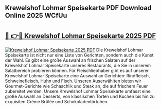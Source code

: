 ## Krewelshof Lohmar Speisekarte PDF Download Online 2025 WCfUu

# <h2><a href="http://gcacuh6.nevu.top/?p=Krewelshof+Lohmar+Speisekarte">🔗 👉🔴 Krewelshof Lohmar Speisekarte 2025 PDF</a></h2>

[![Krewelshof Lohmar Speisekarte 2025 PDF](https://i.imgur.com/dBaPXMq.png)](http://gcacuh6.nevu.top/?p=Krewelshof+Lohmar+Speisekarte)
Die Krewelshof Lohmar Speisekarte ist nicht nur eine Liste von Gerichten, sondern auch die Kunst der Wahl. Es gibt eine große Auswahl an frischen Salaten auf der Krewelshof Lohmar Speisekarte unseres Restaurants, die Sie in unserem Salatbereich probieren können. Für Fleischliebhaber gibt es auf unserer Krewelshof Lohmar Speisekarte eine Auswahl an Gerichten: Rindfleisch, Schweinefleisch, Huhn und Fisch. Unseren Auserwählten bieten wir Gourmet-Gerichte wie Schaschlik und Steak an, die auf frischem Feuer zubereitet werden. Unsere Krewelshof Lohmar Speisekarte umfasst eine große Auswahl an Desserts, von klassischen Torten und Kuchen bis hin zu exquisiten Crème Brûlée und Schokoladentörtchen.
